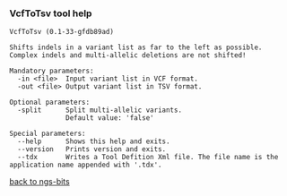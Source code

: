 ### VcfToTsv tool help
	VcfToTsv (0.1-33-gfdb89ad)
	
	Shifts indels in a variant list as far to the left as possible. Complex indels and multi-allelic deletions are not shifted!
	
	Mandatory parameters:
	  -in <file>  Input variant list in VCF format.
	  -out <file> Output variant list in TSV format.
	
	Optional parameters:
	  -split      Split multi-allelic variants.
	              Default value: 'false'
	
	Special parameters:
	  --help      Shows this help and exits.
	  --version   Prints version and exits.
	  --tdx       Writes a Tool Defition Xml file. The file name is the application name appended with '.tdx'.
	
[back to ngs-bits]("https://github.com/marc-sturm/ngs-bits")